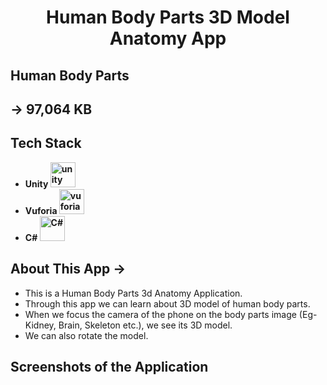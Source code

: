 <h1 align="center">Human Body Parts 3D Model Anatomy App</h1>

## Human Body Parts

## -> 97,064 KB

## Tech Stack

- **Unity <img src="https://www.vectorlogo.zone/logos/unity3d/unity3d-icon.svg" alt="unity" width="40" height="40"/>**
- **Vuforia <img src="https://www.ptc.com/dist/ptc/images/ptc-favicon-512x512-gray.png" alt="vuforia" width="40" height="40"/>**
- **C# <img src="https://img.icons8.com/color/512/c-sharp-logo-2.png" alt="C#" width="40" height="40"/>**

## About This App ->

- This is a Human Body Parts 3d Anatomy Application.
- Through this app we can learn about 3D model of human body parts.
- When we focus the camera of the phone on the body parts image (Eg- Kidney, Brain, Skeleton etc.), we see its 3D model. 
- We can also rotate the model.

## Screenshots of the Application
